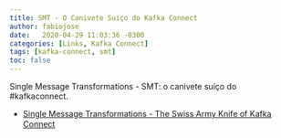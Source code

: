 ```yaml
---
title: SMT - O Canivete Suiço do Kafka Connect
author: fabiojose
date:   2020-04-29 11:03:36 -0300
categories: [Links, Kafka Connect]
tags: [kafka-connect, smt]
toc: false
---
```


Single Message Transformations - SMT: o canivete suíço do #kafkaconnect.

- [Single Message Transformations - The Swiss Army Knife of Kafka Connect](https://www.morling.dev/blog/single-message-transforms-swiss-army-knife-of-kafka-connect/)